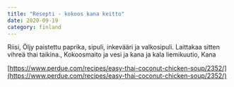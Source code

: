 ```yaml
---
title: "Resepti - kokoos kana keitto"
date: 2020-09-19
category: finland
---
```


Riisi, Öljy paistettu paprika, sipuli, inkevääri ja valkosipuli. Laittakaa sitten vihreä thai taikina., Kokoosmaito ja vesi ja kana ja kala liemikuutio, Kana

[https://www.perdue.com/recipes/easy-thai-coconut-chicken-soup/2352/](https://www.perdue.com/recipes/easy-thai-coconut-chicken-soup/2352/)
